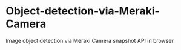 # Object-detection-via-Meraki-Camera
Image object detection via Meraki Camera snapshot API in browser.
